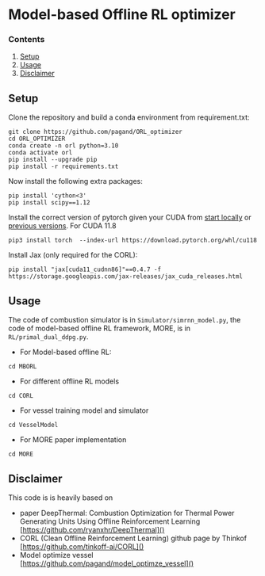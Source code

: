 # Model-based Offline RL optimizer

### Contents

1. [Setup](#setup)
2. [Usage](#usage)
3. [Disclaimer](#disclaimer)

## Setup

 Clone the repository and build a conda environment from requirement.txt:

```Shell
git clone https://github.com/pagand/ORL_optimizer
cd ORL_OPTIMIZER
conda create -n orl python=3.10
conda activate orl
pip install --upgrade pip
pip install -r requirements.txt
```

Now install the following extra packages:

```Shell
pip install 'cython<3'
pip install scipy==1.12
```

Install the correct version of pytorch given your CUDA from [start locally](https://pytorch.org/get-started/locally/) or [previous versions](https://pytorch.org/get-started/previous-versions/).  For CUDA 11.8

```Shell
pip3 install torch  --index-url https://download.pytorch.org/whl/cu118
```

Install Jax (only required for the CORL):

```Shell
pip install "jax[cuda11_cudnn86]"==0.4.7 -f https://storage.googleapis.com/jax-releases/jax_cuda_releases.html
```

## Usage

The code of combustion simulator is in `Simulator/simrnn_model.py`, the code of model-based offline RL framework, MORE, is in `RL/primal_dual_ddpg.py`.

* For Model-based offline RL:

```
cd MBORL
```

* For different offline RL models

```
cd CORL
```

* For vessel training model and simulator

```
cd VesselModel
```

* For MORE paper implementation

```
cd MORE
```


## Disclaimer

This code is is  heavily based on

- paper DeepThermal: Combustion Optimization for Thermal Power Generating Units Using Offline Reinforcement Learning  [https://github.com/ryanxhr/DeepThermal]()
- CORL (Clean Offline Reinforcement Learning)  github page by Thinkof [https://github.com/tinkoff-ai/CORL]()
- Model optimize vessel [https://github.com/pagand/model_optimze_vessel]()
